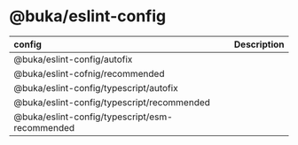 # @buka/eslint-config

| config                                         | Description |
| :--------------------------------------------- | :---------- |
| @buka/eslint-config/autofix                    |
| @buka/eslint-cofnig/recommended                |
| @buka/eslint-config/typescript/autofix         |
| @buka/eslint-config/typescript/recommended     |
| @buka/eslint-config/typescript/esm-recommended |
